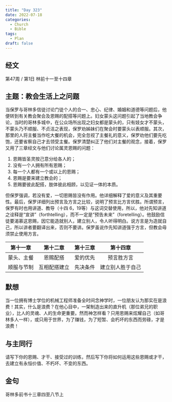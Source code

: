 ```yaml
---
title: "Day 323"
date: 2022-07-18
categories:
  - Church
  - Bible
tags:
  - Plan
draft: false
---
```


## 经文
第47周 / 第1日 林前十一至十四章

## 主题：教会生活上之问题
当保罗与哥林多信徒讨论门徒个人的合一、忠心、纪律、婚姻和道德等问题后，他便转到有关教会聚会及恩赐的配搭等问题上。妇女蒙头这问题引起了当地教会争论，当时的哥林多城中，在公众场所出现之妇女都是蒙头的，只有妓女才不蒙头，不蒙头乃不顺服、不贞洁之表现，保罗劝姊妹们在聚会时要蒙头以表顺服。其次，那里的人将主餐当作吃大餐的机会，完全忽视了主餐礼的意义，保罗劝他们要先吃饱，还要省察自己才去领受主餐。保罗清楚纠正了他们对主餐的观念，接着，保罗又用了三章经文与他们讨论属灵恩赐的问题：

1. 恩赐皆圣灵按己意分给各人的；
2. 没有一个人拥有所有恩赐；
3. 每一个人都有一个或以上的恩赐；
4. 恩赐是要来建立教会的；
5. 恩赐要彼此配搭，肢体彼此相顾，以见证一体的本质。

但保罗强调，若没有爱，一切恩赐皆没有作用。他详细解释了爱的意义及其重要性。最后，保罗详细列出预言及方言之比较，说明了预言比方言优胜。所谓预言，保罗有时也用讲道、教导（十四  6，19等）与这词交替使用，所以，他对先知讲道之诠释是“宣讲”（forthtelling），而不一定是“预告未来”（foretelling）。他鼓励信徒要渴慕这恩赐，因它能造就别人，建立别人，令人听得明白。说方言是为造就自己，所以讲者要翻译出来，否则不要讲。保罗虽说作先知讲道强于方言，但教会毋须禁止使用方言。

|  第十一章   |   第十二章   |  第十三章  |    第十四章    |
|:-------:|:--------:|:------:|:----------:|
|  蒙头、主餐  |   恩赐配搭   |  爱的优先  |   预言胜方言    |
|  顺服与节制  |  互相配搭建立  |  先决条件  |  建立别人胜于自己  |

## 默想
当一位拥有博士学位的机械工程师准备全时间念神学时，一位朋友认为那实在是浪费！其实，什么是浪费？在他心目中，一架制造出来的直升机（那位弟兄的职业），比人的灵魂、人的生命更重要。然而神怎样看？只用恩赐来炫耀自己（如哥林多人一样），或只用于世界，为了赚钱，为了短暂、会朽坏的东西而劳碌，才是浪费！

## 与主同行
请写下你的恩赐、才干、接受过的训练，然后写下你将如何运用这些恩赐或才干，去建立有永恒价值、不朽坏、不变的东西。

## 金句
哥林多前书十三章四至八节上

[comment]: <> (## 附录)

